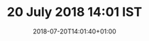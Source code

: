 ---
title: 20 July 2018 14:01 IST
date: 2018-07-20T14:01:40+01:00
tags: []
categories: []
type: ["photo", "latest"]
visibility: ["public"]
aliases:
    - /photos/2018/07/20/14/01.md
body_classes: "photos latest"
colours:
    primary-bg: "3,100%,92%" # hsl(3,100%,92%)
    secondary-bg: "5,100%,89%" # hsl(5,100%,89%)
    text: "195,100%,20%" # hsl(195,100%,20%)
    linktext: "195,100%,25%" # hsl(195,100%,25%)
    darklinktext: "195,70%,14%" # hsl(195,70%,14%)
    brilliant: "196,100%,42%" # hsl(196,100%,42%)
    tab-two: "278,9%,83%" # hsl(278,9%,83%)
    tab-three: "205,35%,76%" # hsl(205,35%,76%)
    tab-four: "199,52%,67%" # hsl(199,52%,67%)
    tab-five: "197,62%,59%" # hsl(197,62%,59%)
    tab-six: "196,68%,51%" # hsl(196,68%,51%)
twitterurl: ""
mastodonurl: ""
instagramurl: ""
image: "/photos/2018/07/20/14/aral.jpg"
imageAlt: "Aral smiling across the table from me, we both have glasses of sangria adorned with fruit slices."
imageOrientation: "portrait"
description: "Cheeky Friday lunchtime sangria"
---